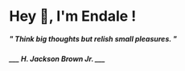 <h1 title="head"> Hey 👋, I'm Endale !</h1>

**<h5><i>" Think big thoughts but relish small pleasures. "</i></h5>**

*<b>___ H. Jackson Brown Jr. ___</b>*
